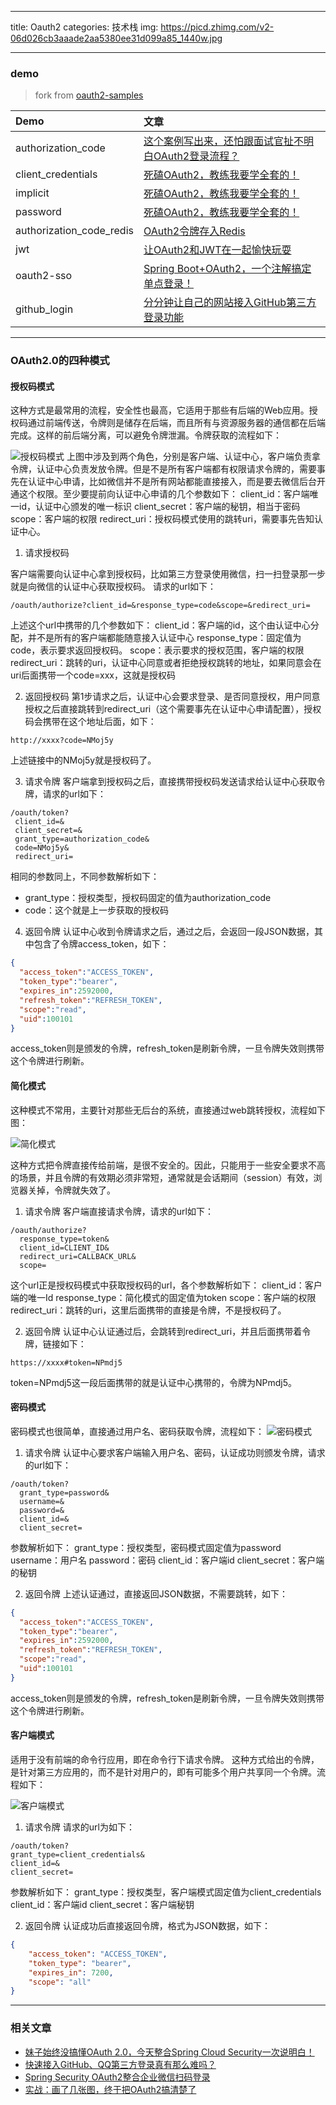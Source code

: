 
---
title: Oauth2
categories: 技术栈
img: https://picd.zhimg.com/v2-06d026cb3aaade2aa5380ee31d099a85_1440w.jpg

---

###  demo

> fork from [oauth2-samples](https://github.com/lenve/oauth2-samples)

| Demo                     | 文章                                                                                  |
| :----------------------- |:------------------------------------------------------------------------------------|
| authorization_code       | [这个案例写出来，还怕跟面试官扯不明白OAuth2登录流程？](https://mp.weixin.qq.com/s/GXMQI59U6uzmS-C0WQ5iUw)  |
| client_credentials       | [死磕OAuth2，教练我要学全套的！](https://mp.weixin.qq.com/s/33Oxu6YMjwco3WRE07_IiQ)             |
| implicit                 | [死磕OAuth2，教练我要学全套的！](https://mp.weixin.qq.com/s/33Oxu6YMjwco3WRE07_IiQ)             |
| password                 | [死磕OAuth2，教练我要学全套的！](https://mp.weixin.qq.com/s/33Oxu6YMjwco3WRE07_IiQ)             |
| authorization_code_redis | [OAuth2令牌存入Redis](https://mp.weixin.qq.com/s/cGopy8hDPtkn8Q7HUYabbA)                |
| jwt                      | [让OAuth2和JWT在一起愉快玩耍](https://mp.weixin.qq.com/s/xEIWTduDqQuGL7lfiP735w)             |
| oauth2-sso               | [Spring Boot+OAuth2，一个注解搞定单点登录！](https://mp.weixin.qq.com/s/EyAMTbKPqNNnEtZACIsMVw) |
| github_login             | [分分钟让自己的网站接入GitHub第三方登录功能](https://mp.weixin.qq.com/s/tq4Q306J3hJFEtGL1EpOBA)       |

---

### OAuth2.0的四种模式

#### 授权码模式
这种方式是最常用的流程，安全性也最高，它适用于那些有后端的Web应用。授权码通过前端传送，令牌则是储存在后端，而且所有与资源服务器的通信都在后端完成。这样的前后端分离，可以避免令牌泄漏。令牌获取的流程如下：

![授权码模式](https://mmbiz.qpic.cn/mmbiz_png/19cc2hfD2rCpPJB83SvgzosiboTJxftAhibgOZffmU9RnmNUusomvBtoUKaxEXIU1df2icbUZOwSUeG4G0DxWgjtQ/640?wx_fmt=png&wxfrom=5&wx_lazy=1&wx_co=1)
上图中涉及到两个角色，分别是客户端、认证中心，客户端负责拿令牌，认证中心负责发放令牌。但是不是所有客户端都有权限请求令牌的，需要事先在认证中心申请，比如微信并不是所有网站都能直接接入，而是要去微信后台开通这个权限。至少要提前向认证中心申请的几个参数如下：
client_id：客户端唯一id，认证中心颁发的唯一标识
client_secret：客户端的秘钥，相当于密码
scope：客户端的权限
redirect_uri：授权码模式使用的跳转uri，需要事先告知认证中心。

1. 请求授权码

客户端需要向认证中心拿到授权码，比如第三方登录使用微信，扫一扫登录那一步就是向微信的认证中心获取授权码。
请求的url如下：
```
/oauth/authorize?client_id=&response_type=code&scope=&redirect_uri=
```
上述这个url中携带的几个参数如下：
client_id：客户端的id，这个由认证中心分配，并不是所有的客户端都能随意接入认证中心
response_type：固定值为code，表示要求返回授权码。
scope：表示要求的授权范围，客户端的权限
redirect_uri：跳转的uri，认证中心同意或者拒绝授权跳转的地址，如果同意会在uri后面携带一个code=xxx，这就是授权码

2. 返回授权码
第1步请求之后，认证中心会要求登录、是否同意授权，用户同意授权之后直接跳转到redirect_uri（这个需要事先在认证中心申请配置），授权码会携带在这个地址后面，如下：
```
http://xxxx?code=NMoj5y
```
上述链接中的NMoj5y就是授权码了。

3. 请求令牌
客户端拿到授权码之后，直接携带授权码发送请求给认证中心获取令牌，请求的url如下：
```
/oauth/token?
 client_id=&
 client_secret=&
 grant_type=authorization_code&
 code=NMoj5y&
 redirect_uri=
```
相同的参数同上，不同参数解析如下：
- grant_type：授权类型，授权码固定的值为authorization_code
- code：这个就是上一步获取的授权码

4. 返回令牌
认证中心收到令牌请求之后，通过之后，会返回一段JSON数据，其中包含了令牌access_token，如下：
```json
{    
  "access_token":"ACCESS_TOKEN",
  "token_type":"bearer",
  "expires_in":2592000,
  "refresh_token":"REFRESH_TOKEN",
  "scope":"read",
  "uid":100101
}
```
access_token则是颁发的令牌，refresh_token是刷新令牌，一旦令牌失效则携带这个令牌进行刷新。

#### 简化模式
这种模式不常用，主要针对那些无后台的系统，直接通过web跳转授权，流程如下图：

![简化模式](https://mmbiz.qpic.cn/mmbiz_png/19cc2hfD2rCpPJB83SvgzosiboTJxftAhxGsEsTxPIovmxbYqEqregcCE7o0h7fvcjkGSrdtXqUxFfs4EwqbegQ/640?wx_fmt=png&wxfrom=5&wx_lazy=1&wx_co=1)

这种方式把令牌直接传给前端，是很不安全的。因此，只能用于一些安全要求不高的场景，并且令牌的有效期必须非常短，通常就是会话期间（session）有效，浏览器关掉，令牌就失效了。

1. 请求令牌
客户端直接请求令牌，请求的url如下：
```
/oauth/authorize?
  response_type=token&
  client_id=CLIENT_ID&
  redirect_uri=CALLBACK_URL&
  scope=
```
这个url正是授权码模式中获取授权码的url，各个参数解析如下：
client_id：客户端的唯一Id
response_type：简化模式的固定值为token
scope：客户端的权限
redirect_uri：跳转的uri，这里后面携带的直接是令牌，不是授权码了。

2. 返回令牌
认证中心认证通过后，会跳转到redirect_uri，并且后面携带着令牌，链接如下：
```
https://xxxx#token=NPmdj5
```
token=NPmdj5这一段后面携带的就是认证中心携带的，令牌为NPmdj5。

#### 密码模式

密码模式也很简单，直接通过用户名、密码获取令牌，流程如下：
![密码模式](https://mmbiz.qpic.cn/mmbiz_png/19cc2hfD2rCpPJB83SvgzosiboTJxftAhxGsEsTxPIovmxbYqEqregcCE7o0h7fvcjkGSrdtXqUxFfs4EwqbegQ/640?wx_fmt=png&wxfrom=5&wx_lazy=1&wx_co=1)

1. 请求令牌
认证中心要求客户端输入用户名、密码，认证成功则颁发令牌，请求的url如下：
```
/oauth/token?
  grant_type=password&
  username=&
  password=&
  client_id=&
  client_secret=
```
参数解析如下：
grant_type：授权类型，密码模式固定值为password
username：用户名
password：密码
client_id：客户端id
client_secret：客户端的秘钥

2. 返回令牌
上述认证通过，直接返回JSON数据，不需要跳转，如下：
```json
{    
  "access_token":"ACCESS_TOKEN",
  "token_type":"bearer",
  "expires_in":2592000,
  "refresh_token":"REFRESH_TOKEN",
  "scope":"read",
  "uid":100101
}
```
access_token则是颁发的令牌，refresh_token是刷新令牌，一旦令牌失效则携带这个令牌进行刷新。

#### 客户端模式
适用于没有前端的命令行应用，即在命令行下请求令牌。
这种方式给出的令牌，是针对第三方应用的，而不是针对用户的，即有可能多个用户共享同一个令牌。流程如下：

![客户端模式](https://mmbiz.qpic.cn/mmbiz_png/19cc2hfD2rCpPJB83SvgzosiboTJxftAhxGsEsTxPIovmxbYqEqregcCE7o0h7fvcjkGSrdtXqUxFfs4EwqbegQ/640?wx_fmt=png&wxfrom=5&wx_lazy=1&wx_co=1)

1. 请求令牌
请求的url为如下：
```
/oauth/token?
grant_type=client_credentials&
client_id=&
client_secret=
```
参数解析如下：
grant_type：授权类型，客户端模式固定值为client_credentials
client_id：客户端id
client_secret：客户端秘钥

2. 返回令牌
认证成功后直接返回令牌，格式为JSON数据，如下：
```json
{
    "access_token": "ACCESS_TOKEN",
    "token_type": "bearer",
    "expires_in": 7200,
    "scope": "all"
}
```
---

### 相关文章

- [妹子始终没搞懂OAuth 2.0，今天整合Spring Cloud Security一次说明白！](https://mp.weixin.qq.com/s/i8hvrKPSCwlzpmt_p52ZbA)
- [快速接入GitHub、QQ第三方登录真有那么难吗？](https://mp.weixin.qq.com/s/l1vll9aSL1IzjsI-DhbtUw)
- [Spring Security OAuth2整合企业微信扫码登录](https://mp.weixin.qq.com/s/S7NNeiPJAEtNQtypxrWcmw)
- [实战：画了几张图，终于把OAuth2搞清楚了](https://mp.weixin.qq.com/s/r0H5zsm2H0AZui5nfeElRw)